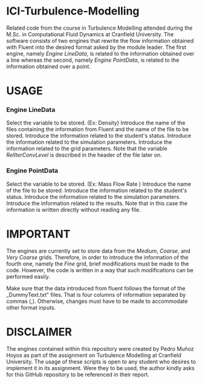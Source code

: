 # ICI-Turbulence-Modelling
Related code from the course in Turbulence Modelling attended during the M.Sc. in Computational Fluid Dynamics at Cranfield University. The software consists of two engines that rewrite the flow information obtained with Fluent into the desired format asked by the module leader. The first engine, namely _Engine LineData_, is related to the information obtained over a line whereas the second, namely _Engine PointData_, is related to the information obtained over a point.

# USAGE
### Engine LineData
Select the variable to be stored. (Ex: Density)
Introduce the name of the files containing the information from Fluent and the name of the file to be stored.
Introduce the information related to the student's status.
Introduce the information related to the simulation parameters.
Introduce the information related to the grid parameters. Note that the variable _RelIterConvLevel_ is described in the header of the file later on.

### Engine PointData
Select the variable to be stored. (Ex: Mass Flow Rate )
Introduce the name of the file to be stored.
Introduce the information related to the student's status.
Introduce the information related to the simulation parameters.
Introduce the information related to the results. Note that in this case the information is written directly without reading any file.

# IMPORTANT
The engines are currently set to store data from the _Medium_, _Coarse_, and _Very Coarse_ grids. Therefore, in order to introduce the information of the fourth one, namely the _Fine_ grid, brief modifications must be made to the code. However, the code is written in a way that such modifications can be performed easily.

Make sure that the data introduced from fluent follows the format of the _DummyText.txt" files. That is four columns of information separated by commas (,). Otherwise, changes must have to be made to accommodate other format inputs.

# DISCLAIMER	
The engines contained within this repository were created by Pedro Muñoz Hoyos as part of the assignment on Turbulence Modelling at Cranfield University. The usage of these scripts is open to any student who desires to implement it in its assignment. Were they to be used, the author kindly asks for this GitHub repository to be referenced in their report.
 
